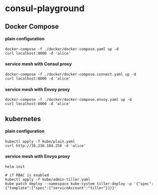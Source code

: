 consul-playground
==========

## Docker Compose

#### plain configuration
```
docker-compose -f ./docker/docker-compose.yaml up -d
curl localhost:8000 -d 'alice'
```

#### service mesh with Consul proxy
```
docker-compose -f ./docker/docker-compose.connect.yaml up -d
curl localhost:8000 -d 'alice'
```

#### service mesh with Envoy proxy
```
docker-compose -f ./docker/docker-compose.envoy.yaml up -d
curl localhost:8000 -d 'alice'
```


## kubernetes

#### plain configuration
```
kubectl apply -f kube/plain.yaml
curl http://35.236.184.250 -d 'alice'
```

#### service mesh with Envyo proxy
```
helm init

# if RBAC is enabled
kubectl apply -f kube/admin-tiller.yaml
kube patch deploy --namespace kube-system tiller-deploy -p '{"spec":{"template":{"spec":{"serviceAccount":"tiller"}}}}'

```
